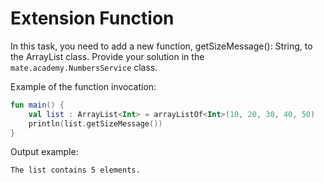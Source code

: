 # Extension Function

In this task, you need to add a new function, getSizeMessage(): String, to the ArrayList class. 
Provide your solution in the `mate.academy.NumbersService` class.

Example of the function invocation:
```kotlin
fun main() {
    val list : ArrayList<Int> = arrayListOf<Int>(10, 20, 30, 40, 50)
    println(list.getSizeMessage())
}
```

Output example:

```
The list contains 5 elements.
```
